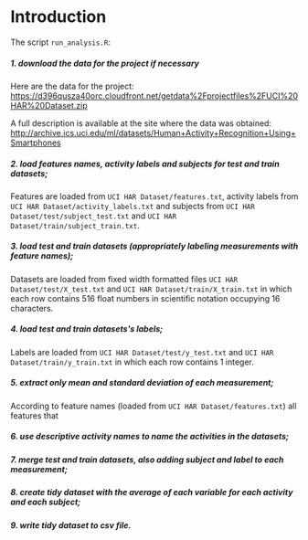 # Introduction

The script `run_analysis.R`:

##### 1. download the data for the project if necessary

Here are the data for the project: https://d396qusza40orc.cloudfront.net/getdata%2Fprojectfiles%2FUCI%20HAR%20Dataset.zip 

A full description is available at the site where the data was obtained: http://archive.ics.uci.edu/ml/datasets/Human+Activity+Recognition+Using+Smartphones 

##### 2. load features names, activity labels and subjects for test and train datasets;


Features are loaded from `UCI HAR Dataset/features.txt`, activity labels from `UCI HAR Dataset/activity_labels.txt` and subjects from `UCI HAR Dataset/test/subject_test.txt` and `UCI HAR Dataset/train/subject_train.txt`.

##### 3. load test and train datasets (appropriately labeling measurements with feature names);

Datasets are loaded from fixed width formatted files `UCI HAR Dataset/test/X_test.txt` and `UCI HAR Dataset/train/X_train.txt` in which each row contains 516 float numbers in scientific notation occupying 16 characters.

##### 4. load test and train datasets's labels;

Labels are loaded from `UCI HAR Dataset/test/y_test.txt` and `UCI HAR Dataset/train/y_train.txt` in which each row contains 1 integer.

##### 5. extract only mean and standard deviation of each measurement;

According to feature names (loaded from `UCI HAR Dataset/features.txt`) all features that

##### 6. use descriptive activity names to name the activities in the datasets;

##### 7. merge test and train datasets, also adding subject and label to each measurement;

##### 8. create tidy dataset with the average of each variable for each activity and each subject;

##### 9. write tidy dataset to csv file.
